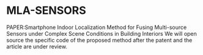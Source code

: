# MLA-SENSORS
PAPER:Smartphone Indoor Localization Method for Fusing Multi-source Sensors under Complex Scene Conditions in Building Interiors
We will open source the specific code of the proposed method after the patent and the article are under review.
